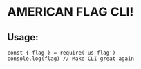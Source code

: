 # AMERICAN FLAG CLI!

## Usage:

```
const { flag } = require('us-flag')
console.log(flag) // Make CLI great again
```